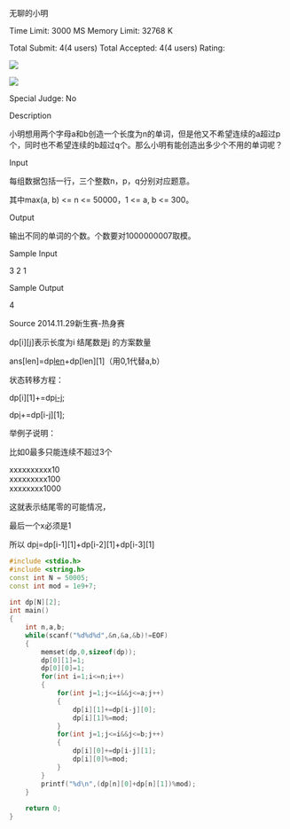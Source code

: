 无聊的小明 

Time Limit: 3000 MS Memory Limit: 32768 K 

Total Submit: 4(4 users) Total Accepted: 4(4 users) Rating: 

![][0]

![][0]

Special Judge: No 

Description 

小明想用两个字母a和b创造一个长度为n的单词，但是他又不希望连续的a超过p个，同时也不希望连续的b超过q个。那么小明有能创造出多少个不用的单词呢？ 

Input 

每组数据包括一行，三个整数n，p，q分别对应题意。 

其中max(a, b) <= n <= 50000，1 <= a, b <= 300。 

Output 

输出不同的单词的个数。个数要对1000000007取模。 

Sample Input 

3 2 1 

Sample Output 

4 

Source 2014.11.29新生赛-热身赛 

   
 dp[i][j]表示长度为i 结尾数是j 的方案数量

ans[len]=dp[len][0]+dp[len][1]（用0,1代替a,b）

状态转移方程：

dp[i][1]+=dp[i-j][0];

dp[i][0]+=dp[i-j][1];

举例子说明：

比如0最多只能连续不超过3个

xxxxxxxxxx10  
xxxxxxxxx100  
xxxxxxxx1000 

这就表示结尾零的可能情况， 

最后一个x必须是1

所以 dp[i][0]=dp[i-1][1]+dp[i-2][1]+dp[i-3][1]

```c++
#include <stdio.h>  
#include <string.h>  
const int N = 50005;  
const int mod = 1e9+7;  
  
int dp[N][2];  
int main()  
{  
    int n,a,b;  
    while(scanf("%d%d%d",&n,&a,&b)!=EOF)  
    {  
        memset(dp,0,sizeof(dp));  
        dp[0][1]=1;  
        dp[0][0]=1;  
        for(int i=1;i<=n;i++)  
        {  
            for(int j=1;j<=i&&j<=a;j++)  
            {  
                dp[i][1]+=dp[i-j][0];  
                dp[i][1]%=mod;  
            }  
            for(int j=1;j<=i&&j<=b;j++)  
            {  
                dp[i][0]+=dp[i-j][1];  
                dp[i][0]%=mod;  
            }  
        }  
        printf("%d\n",(dp[n][0]+dp[n][1])%mod);  
    }  
  
    return 0;  
}  
```

[0]: http://acm.hrbust.edu.cn/Public/images/star-solid.png